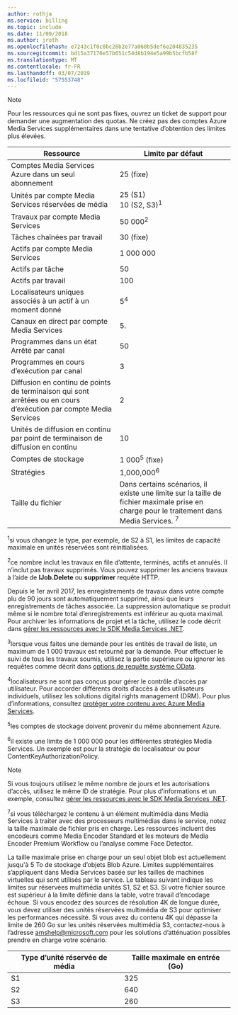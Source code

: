 ```yaml
---
author: rothja
ms.service: billing
ms.topic: include
ms.date: 11/09/2018
ms.author: jroth
ms.openlocfilehash: e7243c1f0c0bc26b2e77a060b5def6e204835235
ms.sourcegitcommit: bd15a37170e57b651c54d8b194e5a99b5bcfb58f
ms.translationtype: MT
ms.contentlocale: fr-FR
ms.lasthandoff: 03/07/2019
ms.locfileid: "57553748"
---
```

>[!NOTE]
>Pour les ressources qui ne sont pas fixes, ouvrez un ticket de support pour demander une augmentation des quotas. Ne créez pas des comptes Azure Media Services supplémentaires dans une tentative d’obtention des limites plus élevées.

| Ressource | Limite par défaut | 
| --- | --- | 
| Comptes Media Services Azure dans un seul abonnement | 25 (fixe) |
| Unités par compte Media Services réservées de média |25 (S1)<br/>10 (S2, S3)<sup>1</sup> | 
| Travaux par compte Media Services | 50 000<sup>2</sup> |
| Tâches chaînées par travail | 30 (fixe) |
| Actifs par compte Media Services | 1 000 000|
| Actifs par tâche | 50 |
| Actifs par travail | 100 |
| Localisateurs uniques associés à un actif à un moment donné | 5<sup>4</sup> |
| Canaux en direct par compte Media Services |5.|
| Programmes dans un état Arrêté par canal  |50|
| Programmes en cours d’exécution par canal  |3|
| Diffusion en continu de points de terminaison qui sont arrêtées ou en cours d’exécution par compte Media Services|2|
| Unités de diffusion en continu par point de terminaison de diffusion en continu  |10 |
| Comptes de stockage | 1 000<sup>5</sup> (fixe) |
| Stratégies | 1,000,000<sup>6</sup> |
| Taille du fichier| Dans certains scénarios, il existe une limite sur la taille de fichier maximale prise en charge pour le traitement dans Media Services. <sup>7</sup> |

<sup>1</sup>si vous changez le type, par exemple, de S2 à S1, les limites de capacité maximale en unités réservées sont réinitialisées.

<sup>2</sup>ce nombre inclut les travaux en file d’attente, terminés, actifs et annulés. Il n’inclut pas travaux supprimés. Vous pouvez supprimer les anciens travaux à l’aide de **IJob.Delete** ou **supprimer** requête HTTP.

Depuis le 1er avril 2017, les enregistrements de travaux dans votre compte plu de 90 jours sont automatiquement supprimé, ainsi que leurs enregistrements de tâches associée. La suppression automatique se produit même si le nombre total d’enregistrements est inférieur au quota maximal. Pour archiver les informations de projet et la tâche, utilisez le code décrit dans [gérer les ressources avec le SDK Media Services .NET](../articles/media-services/previous/media-services-dotnet-manage-entities.md).

<sup>3</sup>lorsque vous faites une demande pour les entités de travail de liste, un maximum de 1 000 travaux est retourné par la demande. Pour effectuer le suivi de tous les travaux soumis, utilisez la partie supérieure ou ignorer les requêtes comme décrit dans [options de requête système OData](https://msdn.microsoft.com/library/gg309461.aspx).

<sup>4</sup>localisateurs ne sont pas conçus pour gérer le contrôle d’accès par utilisateur. Pour accorder différents droits d’accès à des utilisateurs individuels, utilisez les solutions digital rights management (DRM). Pour plus d’informations, consultez [protéger votre contenu avec Azure Media Services](../articles/media-services/previous/media-services-content-protection-overview.md).

<sup>5</sup>les comptes de stockage doivent provenir du même abonnement Azure.

<sup>6</sup>il existe une limite de 1 000 000 pour les différentes stratégies Media Services. Un exemple est pour la stratégie de localisateur ou pour ContentKeyAuthorizationPolicy. 

>[!NOTE]
> Si vous toujours utilisez le même nombre de jours et les autorisations d’accès, utilisez le même ID de stratégie. Pour plus d’informations et un exemple, consultez [gérer les ressources avec le SDK Media Services .NET](../articles/media-services/previous/media-services-dotnet-manage-entities.md#limit-access-policies).

<sup>7</sup>si vous téléchargez le contenu à un élément multimédia dans Media Services à traiter avec des processeurs multimédias dans le service, notez la taille maximale de fichier pris en charge. Les ressources incluent des encodeurs comme Media Encoder Standard et les moteurs de Media Encoder Premium Workflow ou l’analyse comme Face Detector.

La taille maximale prise en charge pour un seul objet blob est actuellement jusqu'à 5 To de stockage d’objets Blob Azure. Limites supplémentaires s’appliquent dans Media Services basée sur les tailles de machines virtuelles qui sont utilisés par le service. Le tableau suivant indique les limites sur réservées multimédia unités S1, S2 et S3. Si votre fichier source est supérieur à la limite définie dans la table, votre travail d’encodage échoue. Si vous encodez des sources de résolution 4K de longue durée, vous devez utiliser des unités réservées multimédia de S3 pour optimiser les performances nécessité. Si vous avez du contenu 4K qui dépasse la limite de 260 Go sur les unités réservées multimédia S3, contactez-nous à l’adresse amshelp@microsoft.com pour les solutions d’atténuation possibles prendre en charge votre scénario.

| Type d’unité réservée de média | Taille maximale en entrée (Go)| 
| --- | --- | 
|S1 | 325|
|S2 | 640|
|S3 | 260|
